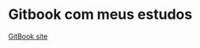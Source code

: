 # Gitbook com meus estudos 

[GitBook site](https://fabios-organization-8.gitbook.io/exercicio-python/~/changes/FcoMpzbR0xrRhY5aZdo6?r=VSHqSXUyvhica7iauXPx)